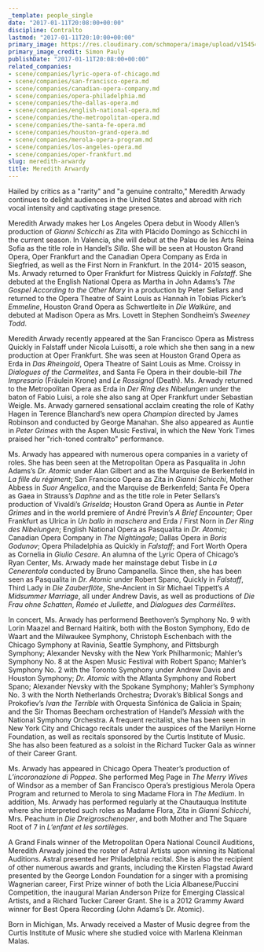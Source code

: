 ```yaml
---
_template: people_single
date: "2017-01-11T20:08:00+00:00"
discipline: Contralto
lastmod: "2017-01-11T20:10:00+00:00"
primary_image: https://res.cloudinary.com/schmopera/image/upload/v1545409169/media/webhook-uploads/1484165028041/2017-01-11---Meredith-Arwardy.jpg.jpg
primary_image_credit: Simon Pauly
publishDate: "2017-01-11T20:08:00+00:00"
related_companies:
- scene/companies/lyric-opera-of-chicago.md
- scene/companies/san-francisco-opera.md
- scene/companies/canadian-opera-company.md
- scene/companies/opera-philadelphia.md
- scene/companies/the-dallas-opera.md
- scene/companies/english-national-opera.md
- scene/companies/the-metropolitan-opera.md
- scene/companies/the-santa-fe-opera.md
- scene/companies/houston-grand-opera.md
- scene/companies/merola-opera-program.md
- scene/companies/los-angeles-opera.md
- scene/companies/oper-frankfurt.md
slug: meredith-arwardy
title: Meredith Arwardy
---
```


Hailed by critics as a "rarity" and "a genuine contralto," Meredith Arwady continues to delight audiences in the United States and abroad with rich vocal intensity and captivating stage presence. 

Meredith Arwady makes her Los Angeles Opera debut in Woody Allen’s production of *Gianni Schicchi* as Zita with Plácido Domingo as Schicchi in the current season. In Valencia, she will debut at the Palau de les Arts Reina Sofia as the title role in Handel’s *Silla*. She will be seen at Houston Grand Opera, Oper Frankfurt and the Canadian Opera Company as Erda in Siegfried, as well as the First Norn in Frankfurt. In the 2014- 2015 season, Ms. Arwady returned to Oper Frankfurt for Mistress Quickly in *Falstaff*. She debuted at the English National Opera as Martha in John Adams’s *The Gospel According to the Other Mary* in a production by Peter Sellars and returned to the Opera Theatre of Saint Louis as Hannah in Tobias Picker’s *Emmeline*, Houston Grand Opera as Schwertleite in *Die Walküre*, and debuted at Madison Opera as Mrs. Lovett in Stephen Sondheim’s *Sweeney Todd*.

Meredith Arwady recently appeared at the San Francisco Opera as Mistress Quickly in Falstaff under Nicola Luisotti, a role which she then sang in a new production at Oper Frankfurt. She was seen at Houston Grand Opera as Erda in *Das Rheingold*, Opera Theatre of Saint Louis as Mme. Croissy in *Dialogues of the Carmelites*, and Santa Fe Opera in their double-bill *The Impresario* (Fräulein Krone) and *Le Rossignol* (Death). Ms. Arwady returned to the Metropolitan Opera as Erda in *Der Ring des Nibelungen* under the baton of Fabio Luisi, a role she also sang at Oper Frankfurt under Sebastian Weigle. Ms. Arwady garnered sensational acclaim creating the role of Kathy Hagen in Terence Blanchard’s new opera *Champion* directed by James Robinson and conducted by George Manahan. She also appeared as Auntie in *Peter Grimes* with the Aspen Music Festival, in which the New York Times praised her "rich-toned contralto" performance.

Ms. Arwady has appeared with numerous opera companies in a variety of roles. She has been seen at the Metropolitan Opera as Pasqualita in John Adams’s *Dr. Atomic* under Alan Gilbert and as the Marquise de Berkenfeld in *La fille du régiment*; San Francisco Opera as Zita in *Gianni Schicchi*, Mother Abbess in *Suor Angelica*, and the Marquise de Berkenfeld; Santa Fe Opera as Gaea in Strauss’s *Daphne* and as the title role in Peter Sellars’s production of Vivaldi’s *Griselda*; Houston Grand Opera as Auntie in *Peter Grimes* and in the world premiere of André Previn’s *A Brief Encounter*; Oper Frankfurt as Ulrica in *Un ballo in maschera* and Erda / First Norn in *Der Ring des Nibelungen*; English National Opera as Pasqualita in *Dr. Atomic*; Canadian Opera Company in *The Nightingale*; Dallas Opera in *Boris Godunov*; Opera Philadelphia as Quickly in *Falstaff*; and Fort Worth Opera as Cornelia in *Giulio Cesare*. An alumna of the Lyric Opera of Chicago’s Ryan Center, Ms. Arwady made her mainstage debut Tisbe in *La Cenerentola* conducted by Bruno Campanella. Since then, she has been seen as Pasqualita in *Dr. Atomic* under Robert Spano, Quickly in *Falstaff*, Third Lady in *Die Zauberflöte*, She-Ancient in Sir Michael Tippett’s *A Midsummer Marriage*, all under Andrew Davis, as well as productions of *Die Frau ohne Schatten*, *Roméo et Juliette*, and *Dialogues des Carmélites*. 

In concert, Ms. Arwady has performend Beethoven’s Symphony No. 9 with Lorin Maazel and Bernard Haitink, both with the Boston Symphony, Edo de Waart and the Milwaukee Symphony, Christoph Eschenbach with the Chicago Symphony at Ravinia, Seattle Symphony, and Pittsburgh Symphony; Alexander Nevsky with the New York Philharmonic; Mahler’s Symphony No. 8 at the Aspen Music Festival with Robert Spano; Mahler’s Symphony No. 2 with the Toronto Symphony under Andrew Davis and Houston Symphony; *Dr. Atomic* with the Atlanta Symphony and Robert Spano; Alexander Nevsky with the Spokane Symphony; Mahler’s Symphony No. 3 with the North Netherlands Orchestra; Dvorak’s Biblical Songs and Prokofiev’s *Ivan the Terrible* with Orquesta Sinfónica de Galicia in Spain; and the Sir Thomas Beecham orchestration of Handel’s *Messiah* with the National Symphony Orchestra. A frequent recitalist, she has been seen in New York City and Chicago recitals under the auspices of the Marilyn Horne Foundation, as well as recitals sponsored by the Curtis Institute of Music. She has also been featured as a soloist in the Richard Tucker Gala as winner of their Career Grant.

Ms. Arwady has appeared in Chicago Opera Theater’s production of *L’incoronazione di Poppea*. She performed Meg Page in *The Merry Wives* of Windsor as a member of San Francisco Opera’s prestigious Merola Opera Program and returned to Merola to sing Madame Flora in *The Medium*. In addition, Ms. Arwady has performed regularly at the Chautauqua Institute where she interpreted such roles as Madame Flora, Zita in *Gianni Schicchi*, Mrs. Peachum in *Die Dreigroschenoper*, and both Mother and The Square Root of 7 in *L’enfant et les sortilèges*.

A Grand Finals winner of the Metropolitan Opera National Council Auditions, Meredith Arwady joined the roster of Astral Artists upon winning its National Auditions. Astral presented her Philadelphia recital. She is also the recipient of other numerous awards and grants, including the Kirsten Flagstad Award presented by the George London Foundation for a singer with a promising Wagnerian career, First Prize winner of both the Licia Albanese/Puccini Competition, the inaugural Marian Anderson Prize for Emerging Classical Artists, and a Richard Tucker Career Grant. She is a 2012 Grammy Award winner for Best Opera Recording (John Adams’s Dr. Atomic).

Born in Michigan, Ms. Arwady received a Master of Music degree from the Curtis Institute of Music where she studied voice with Marlena Kleinman Malas.

